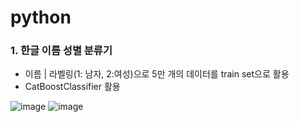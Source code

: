 # python

### 1. 한글 이름 성별 분류기
* 이름 | 라벨링(1: 남자, 2:여성)으로 5만 개의 데이터를 train set으로 활용
* CatBoostClassifier 활용

![image](https://user-images.githubusercontent.com/88628772/132992942-b2607a47-8538-48b9-8875-d06645324d39.png)
![image](https://user-images.githubusercontent.com/88628772/132993015-e8244177-8ed4-4598-a503-0182b6b1fcc9.png)
